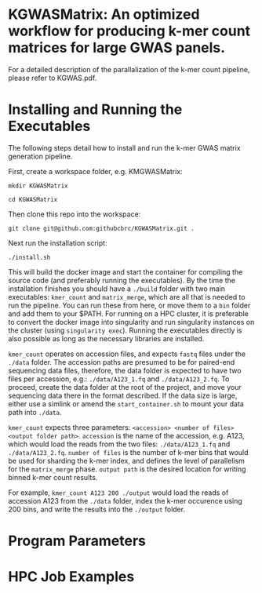 # KGWASMatrix: An optimized workflow for producing k-mer count matrices for large GWAS panels.
For a detailed description of the parallalization of the k-mer count pipeline, please refer to KGWAS.pdf. 

# Installing and Running the Executables
The following steps detail how to install and run the k-mer GWAS matrix generation pipeline.

First, create a workspace folder, e.g. KMGWASMatrix:

``
mkdir KGWASMatrix
``

``
cd KGWASMatrix
``

Then clone this repo into the workspace:

``
git clone git@github.com:githubcbrc/KGWASMatrix.git .
``

Next run the installation script:

``
./install.sh
``

This will build the docker image and start the container for compiling the source code (and preferably running the executables). By the time the installation finishes you should have a ``./build`` folder with two main executables:
``kmer_count`` and ``matrix_merge``, which are all that is needed to run the pipeline. You can run these from here, or move them to a ``bin`` folder and add them to your $PATH. For running on a HPC cluster, it is preferable to convert the docker image into singularity and run singularity instances on the cluster (using ``singularity exec``). Running the executables directly is also possible as long as the necessary libraries are installed.

`kmer_count` operates on accession files, and expects ``fastq`` files under the `./data` folder. The accession paths are presumed to be for paired-end sequencing data files, therefore, the data folder is expected to have two files per accession, e.g.: `./data/A123_1.fq` and `./data/A123_2.fq`. To proceed, create the data folder at the root of the project, and move your sequencing data there in the format described. If the data size is large, either use a simlink or amend the ``start_container.sh`` to mount your data path into `./data`. 

`kmer_count` expects three parameters: `<accession> <number of files> <output folder path>`. `accession` is the name of the accession, e.g. A123, which would load the reads from the two files: `./data/A123_1.fq` and `./data/A123_2.fq`. `number of files` is the number of k-mer bins that would be used for sharding the k-mer index, and defines the level of parallelism for the ``matrix_merge`` phase. `output path` is the desired location for writing binned k-mer count results.

For example, `kmer_count A123 200 ./output` would load the reads of accession A123 from the `./data` folder, index the k-mer occurence using 200 bins, and write the results into the `./output` folder.


# Program Parameters

# HPC Job Examples
